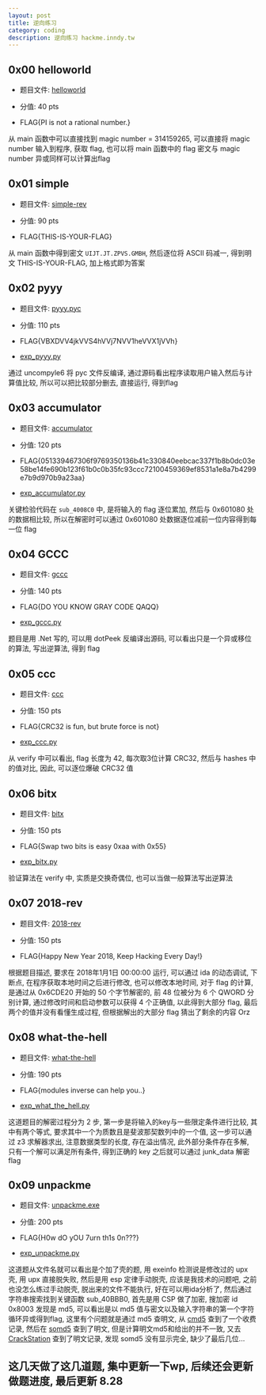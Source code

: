 ```yaml
---
layout: post
title: 逆向练习
category: coding
description: 逆向练习 hackme.inndy.tw
---
```


## 0x00 helloworld

- 题目文件: [helloworld](../../images/inndy/helloworld)

- 分值: 40 pts

- FLAG{PI is not a rational number.}

从 main 函数中可以直接找到 magic number = 314159265, 可以直接将 magic number 输入到程序, 获取 flag, 也可以将 main 函数中的 flag 密文与 magic number 异或同样可以计算出flag

## 0x01 simple

- 题目文件: [simple-rev](../../images/inndy/simple-rev)

- 分值: 90 pts

- FLAG{THIS-IS-YOUR-FLAG}

从 main 函数中得到密文 `UIJT.JT.ZPVS.GMBH`, 然后逐位将 ASCII 码减一, 得到明文 THIS-IS-YOUR-FLAG, 加上格式即为答案

## 0x02 pyyy

- 题目文件: [pyyy.pyc](../../images/inndy/pyyy.pyc)

- 分值: 110 pts

- FLAG{VBXDVV4jkVVS4hVVj7NVV1heVVX1jVVh}

- [exp_pyyy.py](../../images/inndy/exp_pyyy.py)

通过 uncompyle6 将 pyc 文件反编译, 通过源码看出程序读取用户输入然后与计算值比较, 所以可以把比较部分删去, 直接运行, 得到flag

## 0x03 accumulator

- 题目文件: [accumulator](../../images/inndy/accumulator)

- 分值: 120 pts

- FLAG{051339467306f9769350136b41c330840eebcac337f1b8b0dc03e58be14fe690b123f61b0c0b35fc93ccc72100459369ef8531a1e8a7b4299e7b9d970b9a23aa}

- [exp_accumulator.py](../../images/inndy/exp_accumulator.py)


关键检验代码在 `sub_4008C0` 中, 是将输入的 flag 逐位累加, 然后与 0x601080 处的数据相比较, 所以在解密时可以通过 0x601080 处数据逐位减前一位内容得到每一位 flag

## 0x04 GCCC

- 题目文件: [gccc](../../images/inndy/gccc.exe)

- 分值: 140 pts

- FLAG{DO YOU KNOW GRAY CODE QAQQ}

- [exp_gccc.py](../../images/inndy/exp_gccc.py)

题目是用 .Net 写的, 可以用 dotPeek 反编译出源码, 可以看出只是一个异或移位的算法, 写出逆算法, 得到 flag

## 0x05 ccc

- 题目文件: [ccc](../../images/inndy/ccc)

- 分值: 150 pts

- FLAG{CRC32 is fun, but brute force is not}

- [exp_ccc.py](../../images/inndy/exp_ccc.py)

从 verify 中可以看出, flag 长度为 42, 每次取3位计算 CRC32, 然后与 hashes 中的值对比, 因此, 可以逐位爆破 CRC32 值

## 0x06 bitx

- 题目文件: [bitx](../../images/inndy/bitx)

- 分值: 150 pts

- FLAG{Swap two bits is easy 0xaa with 0x55}

- [exp_bitx.py](../../images/inndy/exp_bitx.py)

验证算法在 verify 中, 实质是交换奇偶位, 也可以当做一般算法写出逆算法

## 0x07 2018-rev

- 题目文件: [2018-rev](../../images/inndy/2018.rev)

- 分值: 150 pts

- FLAG{Happy New Year 2018, Keep Hacking Every Day!}

根据题目描述, 要求在 2018年1月1日 00:00:00 运行, 可以通过 ida 的动态调试, 下断点, 在程序获取本地时间之后进行修改, 也可以修改本地时间, 对于 flag 的计算, 是通过从 0x6CDE20 开始的 50 个字节解密的, 前 48 位被分为 6 个 QWORD 分别计算, 通过修改时间和启动参数可以获得 4 个正确值, 以此得到大部分 flag, 最后两个的值并没有看懂生成过程, 但根据解出的大部分 flag 猜出了剩余的内容 Orz

## 0x08 what-the-hell

- 题目文件: [what-the-hell](../../images/inndy/what-the-hell)

- 分值: 190 pts

- FLAG{modules inverse can help you..}

- [exp_what_the_hell.py](../../images/inndy/exp_what_the_hell.py)

这道题目的解密过程分为 2 步, 第一步是将输入的key与一些限定条件进行比较, 其中有两个等式, 要求其中一个为质数且是斐波那契数列中的一个值, 这一步可以通过 z3 求解器求出, 注意数据类型的长度, 存在溢出情况, 此外部分条件存在多解, 只有一个解可以满足所有条件, 得到正确的 key 之后就可以通过 junk_data 解密flag

## 0x09 unpackme

- 题目文件: [unpackme.exe](../../images/inndy/unpackme.exe)

- 分值: 200 pts

- FLAG{H0w dO yOU 7urn th1s 0n???}

- [exp_unpackme.py](../../images/inndy/unpackme.exe)

这道题从文件名就可以看出是个加了壳的题, 用 exeinfo 检测说是修改过的 upx 壳, 用 upx 直接脱失败, 然后是用 esp 定律手动脱壳, 应该是我技术的问题吧, 之前也没怎么练过手动脱壳, 脱出来的文件不能执行, 好在可以用ida分析了, 然后通过字符串搜索找到关键函数 sub_40BBB0, 首先是用 CSP 做了加密, 搜加密 id 0x8003 发现是 md5, 可以看出是以 md5 值与密文以及输入字符串的第一个字符循环异或得到flag, 这里有个问题就是通过 md5 查明文, 从 [cmd5](http://www.cmd5.com/) 查到了一个收费记录, 然后在 [somd5](https://www.somd5.com/) 查到了明文, 但是计算明文md5和给出的并不一致, 又去 [CrackStation](https://crackstation.net/) 查到了明文记录, 发现 somd5 没有显示完全, 缺少了最后几位...


## 这几天做了这几道题, 集中更新一下wp, 后续还会更新做题进度, 最后更新 8.28

